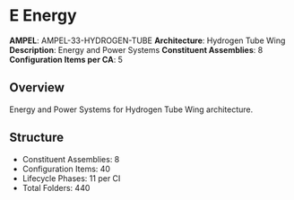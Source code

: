 # E Energy

**AMPEL**: AMPEL-33-HYDROGEN-TUBE
**Architecture**: Hydrogen Tube Wing
**Description**: Energy and Power Systems
**Constituent Assemblies**: 8
**Configuration Items per CA**: 5

## Overview
Energy and Power Systems for Hydrogen Tube Wing architecture.

## Structure
- Constituent Assemblies: 8
- Configuration Items: 40
- Lifecycle Phases: 11 per CI
- Total Folders: 440
